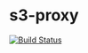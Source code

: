 # s3-proxy

[![Build Status](https://travis-ci.org/minchao/s3-proxy.svg?branch=master)](https://travis-ci.org/minchao/s3-proxy)
